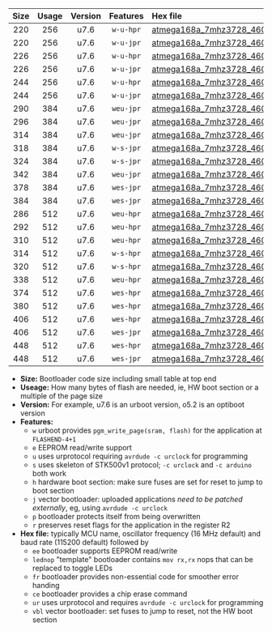 |Size|Usage|Version|Features|Hex file|
|:-:|:-:|:-:|:-:|:--|
|220|256|u7.6|`w-u-hpr`|[atmega168a_7mhz3728_460800bps_ur.hex](https://raw.githubusercontent.com/stefanrueger/urboot/main/bootloaders/atmega168a/fcpu_7mhz3728/460800_bps/atmega168a_7mhz3728_460800bps_ur.hex)|
|220|256|u7.6|`w-u-jpr`|[atmega168a_7mhz3728_460800bps_ur_vbl.hex](https://raw.githubusercontent.com/stefanrueger/urboot/main/bootloaders/atmega168a/fcpu_7mhz3728/460800_bps/atmega168a_7mhz3728_460800bps_ur_vbl.hex)|
|226|256|u7.6|`w-u-hpr`|[atmega168a_7mhz3728_460800bps_lednop_ur.hex](https://raw.githubusercontent.com/stefanrueger/urboot/main/bootloaders/atmega168a/fcpu_7mhz3728/460800_bps/atmega168a_7mhz3728_460800bps_lednop_ur.hex)|
|226|256|u7.6|`w-u-jpr`|[atmega168a_7mhz3728_460800bps_lednop_ur_vbl.hex](https://raw.githubusercontent.com/stefanrueger/urboot/main/bootloaders/atmega168a/fcpu_7mhz3728/460800_bps/atmega168a_7mhz3728_460800bps_lednop_ur_vbl.hex)|
|244|256|u7.6|`w-u-hpr`|[atmega168a_7mhz3728_460800bps_lednop_fr_ur.hex](https://raw.githubusercontent.com/stefanrueger/urboot/main/bootloaders/atmega168a/fcpu_7mhz3728/460800_bps/atmega168a_7mhz3728_460800bps_lednop_fr_ur.hex)|
|244|256|u7.6|`w-u-jpr`|[atmega168a_7mhz3728_460800bps_lednop_fr_ur_vbl.hex](https://raw.githubusercontent.com/stefanrueger/urboot/main/bootloaders/atmega168a/fcpu_7mhz3728/460800_bps/atmega168a_7mhz3728_460800bps_lednop_fr_ur_vbl.hex)|
|290|384|u7.6|`weu-jpr`|[atmega168a_7mhz3728_460800bps_ee_ur_vbl.hex](https://raw.githubusercontent.com/stefanrueger/urboot/main/bootloaders/atmega168a/fcpu_7mhz3728/460800_bps/atmega168a_7mhz3728_460800bps_ee_ur_vbl.hex)|
|296|384|u7.6|`weu-jpr`|[atmega168a_7mhz3728_460800bps_ee_lednop_ur_vbl.hex](https://raw.githubusercontent.com/stefanrueger/urboot/main/bootloaders/atmega168a/fcpu_7mhz3728/460800_bps/atmega168a_7mhz3728_460800bps_ee_lednop_ur_vbl.hex)|
|314|384|u7.6|`weu-jpr`|[atmega168a_7mhz3728_460800bps_ee_lednop_fr_ur_vbl.hex](https://raw.githubusercontent.com/stefanrueger/urboot/main/bootloaders/atmega168a/fcpu_7mhz3728/460800_bps/atmega168a_7mhz3728_460800bps_ee_lednop_fr_ur_vbl.hex)|
|318|384|u7.6|`w-s-jpr`|[atmega168a_7mhz3728_460800bps_vbl.hex](https://raw.githubusercontent.com/stefanrueger/urboot/main/bootloaders/atmega168a/fcpu_7mhz3728/460800_bps/atmega168a_7mhz3728_460800bps_vbl.hex)|
|324|384|u7.6|`w-s-jpr`|[atmega168a_7mhz3728_460800bps_lednop_vbl.hex](https://raw.githubusercontent.com/stefanrueger/urboot/main/bootloaders/atmega168a/fcpu_7mhz3728/460800_bps/atmega168a_7mhz3728_460800bps_lednop_vbl.hex)|
|342|384|u7.6|`weu-jpr`|[atmega168a_7mhz3728_460800bps_ee_lednop_fr_ce_ur_vbl.hex](https://raw.githubusercontent.com/stefanrueger/urboot/main/bootloaders/atmega168a/fcpu_7mhz3728/460800_bps/atmega168a_7mhz3728_460800bps_ee_lednop_fr_ce_ur_vbl.hex)|
|378|384|u7.6|`wes-jpr`|[atmega168a_7mhz3728_460800bps_ee_vbl.hex](https://raw.githubusercontent.com/stefanrueger/urboot/main/bootloaders/atmega168a/fcpu_7mhz3728/460800_bps/atmega168a_7mhz3728_460800bps_ee_vbl.hex)|
|384|384|u7.6|`wes-jpr`|[atmega168a_7mhz3728_460800bps_ee_lednop_vbl.hex](https://raw.githubusercontent.com/stefanrueger/urboot/main/bootloaders/atmega168a/fcpu_7mhz3728/460800_bps/atmega168a_7mhz3728_460800bps_ee_lednop_vbl.hex)|
|286|512|u7.6|`weu-hpr`|[atmega168a_7mhz3728_460800bps_ee_ur.hex](https://raw.githubusercontent.com/stefanrueger/urboot/main/bootloaders/atmega168a/fcpu_7mhz3728/460800_bps/atmega168a_7mhz3728_460800bps_ee_ur.hex)|
|292|512|u7.6|`weu-hpr`|[atmega168a_7mhz3728_460800bps_ee_lednop_ur.hex](https://raw.githubusercontent.com/stefanrueger/urboot/main/bootloaders/atmega168a/fcpu_7mhz3728/460800_bps/atmega168a_7mhz3728_460800bps_ee_lednop_ur.hex)|
|310|512|u7.6|`weu-hpr`|[atmega168a_7mhz3728_460800bps_ee_lednop_fr_ur.hex](https://raw.githubusercontent.com/stefanrueger/urboot/main/bootloaders/atmega168a/fcpu_7mhz3728/460800_bps/atmega168a_7mhz3728_460800bps_ee_lednop_fr_ur.hex)|
|314|512|u7.6|`w-s-hpr`|[atmega168a_7mhz3728_460800bps.hex](https://raw.githubusercontent.com/stefanrueger/urboot/main/bootloaders/atmega168a/fcpu_7mhz3728/460800_bps/atmega168a_7mhz3728_460800bps.hex)|
|320|512|u7.6|`w-s-hpr`|[atmega168a_7mhz3728_460800bps_lednop.hex](https://raw.githubusercontent.com/stefanrueger/urboot/main/bootloaders/atmega168a/fcpu_7mhz3728/460800_bps/atmega168a_7mhz3728_460800bps_lednop.hex)|
|338|512|u7.6|`weu-hpr`|[atmega168a_7mhz3728_460800bps_ee_lednop_fr_ce_ur.hex](https://raw.githubusercontent.com/stefanrueger/urboot/main/bootloaders/atmega168a/fcpu_7mhz3728/460800_bps/atmega168a_7mhz3728_460800bps_ee_lednop_fr_ce_ur.hex)|
|374|512|u7.6|`wes-hpr`|[atmega168a_7mhz3728_460800bps_ee.hex](https://raw.githubusercontent.com/stefanrueger/urboot/main/bootloaders/atmega168a/fcpu_7mhz3728/460800_bps/atmega168a_7mhz3728_460800bps_ee.hex)|
|380|512|u7.6|`wes-hpr`|[atmega168a_7mhz3728_460800bps_ee_lednop.hex](https://raw.githubusercontent.com/stefanrueger/urboot/main/bootloaders/atmega168a/fcpu_7mhz3728/460800_bps/atmega168a_7mhz3728_460800bps_ee_lednop.hex)|
|406|512|u7.6|`wes-hpr`|[atmega168a_7mhz3728_460800bps_ee_lednop_fr.hex](https://raw.githubusercontent.com/stefanrueger/urboot/main/bootloaders/atmega168a/fcpu_7mhz3728/460800_bps/atmega168a_7mhz3728_460800bps_ee_lednop_fr.hex)|
|406|512|u7.6|`wes-jpr`|[atmega168a_7mhz3728_460800bps_ee_lednop_fr_vbl.hex](https://raw.githubusercontent.com/stefanrueger/urboot/main/bootloaders/atmega168a/fcpu_7mhz3728/460800_bps/atmega168a_7mhz3728_460800bps_ee_lednop_fr_vbl.hex)|
|448|512|u7.6|`wes-hpr`|[atmega168a_7mhz3728_460800bps_ee_lednop_fr_ce.hex](https://raw.githubusercontent.com/stefanrueger/urboot/main/bootloaders/atmega168a/fcpu_7mhz3728/460800_bps/atmega168a_7mhz3728_460800bps_ee_lednop_fr_ce.hex)|
|448|512|u7.6|`wes-jpr`|[atmega168a_7mhz3728_460800bps_ee_lednop_fr_ce_vbl.hex](https://raw.githubusercontent.com/stefanrueger/urboot/main/bootloaders/atmega168a/fcpu_7mhz3728/460800_bps/atmega168a_7mhz3728_460800bps_ee_lednop_fr_ce_vbl.hex)|

- **Size:** Bootloader code size including small table at top end
- **Useage:** How many bytes of flash are needed, ie, HW boot section or a multiple of the page size
- **Version:** For example, u7.6 is an urboot version, o5.2 is an optiboot version
- **Features:**
  + `w` urboot provides `pgm_write_page(sram, flash)` for the application at `FLASHEND-4+1`
  + `e` EEPROM read/write support
  + `u` uses urprotocol requiring `avrdude -c urclock` for programming
  + `s` uses skeleton of STK500v1 protocol; `-c urclock` and `-c arduino` both work
  + `h` hardware boot section: make sure fuses are set for reset to jump to boot section
  + `j` vector bootloader: uploaded applications *need to be patched externally*, eg, using `avrdude -c urclock`
  + `p` bootloader protects itself from being overwritten
  + `r` preserves reset flags for the application in the register R2
- **Hex file:** typically MCU name, oscillator frequency (16 MHz default) and baud rate (115200 default) followed by
  + `ee` bootloader supports EEPROM read/write
  + `lednop` "template" bootloader contains `mov rx,rx` nops that can be replaced to toggle LEDs
  + `fr` bootloader provides non-essential code for smoother error handing
  + `ce` bootloader provides a chip erase command
  + `ur` uses urprotocol and requires `avrdude -c urclock` for programming
  + `vbl` vector bootloader: set fuses to jump to reset, not the HW boot section
